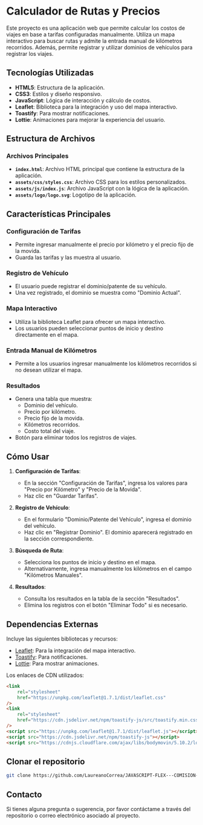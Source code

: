 # Calculador de Rutas y Precios

Este proyecto es una aplicación web que permite calcular los costos de viajes en base a tarifas configuradas manualmente. Utiliza un mapa interactivo para buscar rutas y admite la entrada manual de kilómetros recorridos. Además, permite registrar y utilizar dominios de vehículos para registrar los viajes.

## Tecnologías Utilizadas

- **HTML5**: Estructura de la aplicación.
- **CSS3**: Estilos y diseño responsivo.
- **JavaScript**: Lógica de interacción y cálculo de costos.
- **Leaflet**: Biblioteca para la integración y uso del mapa interactivo.
- **Toastify**: Para mostrar notificaciones.
- **Lottie**: Animaciones para mejorar la experiencia del usuario.

## Estructura de Archivos

### Archivos Principales

- **`index.html`**: Archivo HTML principal que contiene la estructura de la aplicación.
- **`assets/css/styles.css`**: Archivo CSS para los estilos personalizados.
- **`assets/js/index.js`**: Archivo JavaScript con la lógica de la aplicación.
- **`assets/logo/logo.svg`**: Logotipo de la aplicación.

## Características Principales

### Configuración de Tarifas

- Permite ingresar manualmente el precio por kilómetro y el precio fijo de la movida.
- Guarda las tarifas y las muestra al usuario.

### Registro de Vehículo

- El usuario puede registrar el dominio/patente de su vehículo.
- Una vez registrado, el dominio se muestra como "Dominio Actual".

### Mapa Interactivo

- Utiliza la biblioteca Leaflet para ofrecer un mapa interactivo.
- Los usuarios pueden seleccionar puntos de inicio y destino directamente en el mapa.

### Entrada Manual de Kilómetros

- Permite a los usuarios ingresar manualmente los kilómetros recorridos si no desean utilizar el mapa.

### Resultados

- Genera una tabla que muestra:
  - Dominio del vehículo.
  - Precio por kilómetro.
  - Precio fijo de la movida.
  - Kilómetros recorridos.
  - Costo total del viaje.
- Botón para eliminar todos los registros de viajes.

## Cómo Usar

1. **Configuración de Tarifas**:

   - En la sección "Configuración de Tarifas", ingresa los valores para "Precio por Kilómetro" y "Precio de la Movida".
   - Haz clic en "Guardar Tarifas".

2. **Registro de Vehículo**:

   - En el formulario "Dominio/Patente del Vehículo", ingresa el dominio del vehículo.
   - Haz clic en "Registrar Dominio". El dominio aparecerá registrado en la sección correspondiente.

3. **Búsqueda de Ruta**:

   - Selecciona los puntos de inicio y destino en el mapa.
   - Alternativamente, ingresa manualmente los kilómetros en el campo "Kilómetros Manuales".

4. **Resultados**:

   - Consulta los resultados en la tabla de la sección "Resultados".
   - Elimina los registros con el botón "Eliminar Todo" si es necesario.

## Dependencias Externas

Incluye las siguientes bibliotecas y recursos:

- [Leaflet](https://leafletjs.com/): Para la integración del mapa interactivo.
- [Toastify](https://apvarun.github.io/toastify-js/): Para notificaciones.
- [Lottie](https://airbnb.io/lottie/): Para mostrar animaciones.

Los enlaces de CDN utilizados:

```html
<link
	rel="stylesheet"
	href="https://unpkg.com/leaflet@1.7.1/dist/leaflet.css"
/>
<link
	rel="stylesheet"
	href="https://cdn.jsdelivr.net/npm/toastify-js/src/toastify.min.css"
/>
<script src="https://unpkg.com/leaflet@1.7.1/dist/leaflet.js"></script>
<script src="https://cdn.jsdelivr.net/npm/toastify-js"></script>
<script src="https://cdnjs.cloudflare.com/ajax/libs/bodymovin/5.10.2/lottie.min.js"></script>
```

## Clonar el repositorio

```bash
git clone https://github.com/LaureanoCorrea/JAVASCRIPT-FLEX---COMISION-75010.git
```

## Contacto

Si tienes alguna pregunta o sugerencia, por favor contáctame a través del repositorio o correo electrónico asociado al proyecto.
